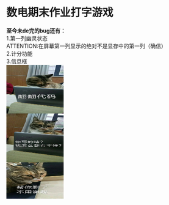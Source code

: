 # 数电期末作业打字游戏
**至今未de完的bug还有：**<br>
  1.第一列幽灵状态<br>
    ATTENTION:在屏幕第一列显示的绝对不是显存中的第一列（确信）<br>
  2.计分功能 <br>
  3.信息框<br>
<img src=https://github.com/0APPTI0/Java_DataStructure/blob/master/imagines/DBF95B1D20B6DFBECFA2582F21E78316.jpg width="150" height="350" alt="图片加载失败"/>
